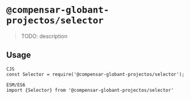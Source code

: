 # `@compensar-globant-projectos/selector`

> TODO: description

## Usage

```
CJS
const Selector = require('@compensar-globant-projectos/selector');

ESM/ES6
import {Selector} from '@compensar-globant-projectos/selector'
```
